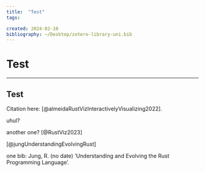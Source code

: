```yaml
---
title:  "Test"
tags:

created: 2024-02-10
bibliography: ~/Desktop/zotero-library-uni.bib
---
```

# Test
---
## Test

Citation here: [@almeidaRustVizInteractivelyVisualizing2022].

uhul?

another one? [@RustViz2023]

[@jungUnderstandingEvolvingRust]

one bib: Jung, R. (no date) ‘Understanding and Evolving the Rust Programming Language’.

